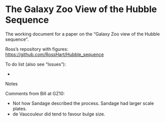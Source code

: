 The Galaxy Zoo View of the Hubble Sequence
==========================================

The working document for a paper on the “Galaxy Zoo view of the Hubble sequence”.  

Ross’s repository with figures: https://github.com/RossHart/Hubble_sequence

To do list (also see “Issues”): 

 * 

Notes

Comments from Bill at GZ10: 

 * Not how Sandage described the process. Sandage had larger scale plates. 
 * de Vaucouleur did tend to favour bulge size. 